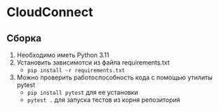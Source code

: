 # CloudConnect
## Сборка
1. Необходимо иметь Python 3.11
2. Установить зависимотси из файла requirements.txt
   - `pip install -r requirements.txt`
3. Можно проверить работоспособность кода с помощью утилиты pytest
    - `pip install pytest` для ее установки
    - `pytest .` для запуска тестов из корня репозитория
